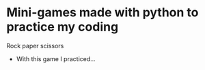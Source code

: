 <h1>Mini-games made with python to practice my coding</h1>

Rock paper scissors
- With this game I practiced...
